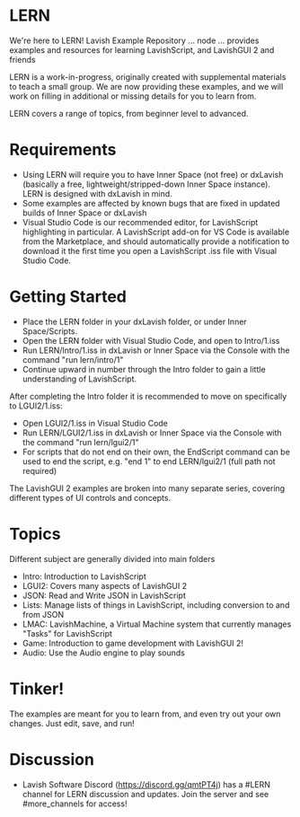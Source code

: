# LERN
We're here to LERN! Lavish Example Repository ... node ...  provides examples and resources for learning LavishScript, and LavishGUI 2 and friends

LERN is a work-in-progress, originally created with supplemental materials to teach a small group. We are now providing these examples, and we will work on filling in additional or missing details for you to learn from.

LERN covers a range of topics, from beginner level to advanced. 

# Requirements
* Using LERN will require you to have Inner Space (not free) or dxLavish (basically a free, lightweight/stripped-down Inner Space instance). LERN is designed with dxLavish in mind.
* Some examples are affected by known bugs that are fixed in updated builds of Inner Space or dxLavish
* Visual Studio Code is our recommended editor, for LavishScript highlighting in particular. A LavishScript add-on for VS Code is available from the Marketplace, and should automatically provide a notification to download it the first time you open a LavishScript .iss file with Visual Studio Code.

# Getting Started
* Place the LERN folder in your dxLavish folder, or under Inner Space/Scripts.
* Open the LERN folder with Visual Studio Code, and open to Intro/1.iss
* Run LERN/Intro/1.iss in dxLavish or Inner Space via the Console with the command "run lern/intro/1"
* Continue upward in number through the Intro folder to gain a little understanding of LavishScript.

After completing the Intro folder it is recommended to move on specifically to LGUI2/1.iss:
* Open LGUI2/1.iss in Visual Studio Code
* Run LERN/LGUI2/1.iss in dxLavish or Inner Space via the Console with the command "run lern/lgui2/1"
* For scripts that do not end on their own, the EndScript command can be used to end the script, e.g. "end 1" to end LERN/lgui2/1 (full path not required)

The LavishGUI 2 examples are broken into many separate series, covering different types of UI controls and concepts.

# Topics
Different subject are generally divided into main folders
* Intro: Introduction to LavishScript
* LGUI2: Covers many aspects of LavishGUI 2
* JSON: Read and Write JSON in LavishScript
* Lists: Manage lists of things in LavishScript, including conversion to and from JSON
* LMAC: LavishMachine, a Virtual Machine system that currently manages "Tasks" for LavishScript
* Game: Introduction to game development with LavishGUI 2!
* Audio: Use the Audio engine to play sounds

# Tinker!
The examples are meant for you to learn from, and even try out your own changes. Just edit, save, and run!

# Discussion
* Lavish Software Discord (https://discord.gg/qmtPT4j) has a #LERN channel for LERN discussion and updates. Join the server and see #more_channels for access!
